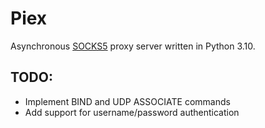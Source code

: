 # Piex

Asynchronous [SOCKS5](https://datatracker.ietf.org/doc/html/rfc1928) proxy server written in Python 3.10.

## TODO:
- Implement BIND and UDP ASSOCIATE commands
- Add support for username/password authentication
